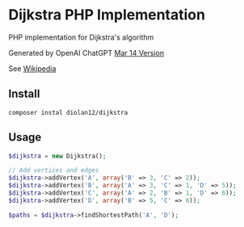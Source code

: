 # Dijkstra PHP Implementation

 PHP implementation for Dijkstra's algorithm

 Generated by OpenAI ChatGPT [Mar 14 Version](https://help.openai.com/en/articles/6825453-chatgpt-release-notes)

 See [Wikipedia](https://en.wikipedia.org/wiki/Dijkstra%27s_algorithm)

## Install

```cli
composer instal diolan12/dijkstra
```

## Usage

```php
$dijkstra = new Dijkstra();

// Add vertices and edges
$dijkstra->addVertex('A', array('B' => 3, 'C' => 2));
$dijkstra->addVertex('B', array('A' => 3, 'C' => 1, 'D' => 5));
$dijkstra->addVertex('C', array('A' => 2, 'B' => 1, 'D' => 6));
$dijkstra->addVertex('D', array('B' => 5, 'C' => 6));

$paths = $dijkstra->findShortestPath('A', 'D');
```
